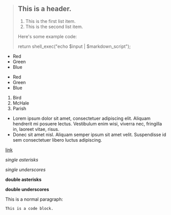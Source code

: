 > ## This is a header.
> 
> 1.   This is the first list item.
> 2.   This is the second list item.
> 
> Here's some example code:
> 
> 	return shell_exec("echo $input | $markdown_script");

*   Red
*   Green
*   Blue

+   Red
+   Green
+   Blue

1.  Bird
2.  McHale
3.  Parish

*   Lorem ipsum dolor sit amet, consectetuer adipiscing elit.
Aliquam hendrerit mi posuere lectus. Vestibulum enim wisi,
viverra nec, fringilla in, laoreet vitae, risus.
*   Donec sit amet nisl. Aliquam semper ipsum sit amet velit.
Suspendisse id sem consectetuer libero luctus adipiscing.

[link](http://www.163.com "163")

*single asterisks*

_single underscores_

**double asterisks**

__double underscores__


This is a normal paragraph:

	This is a code block.